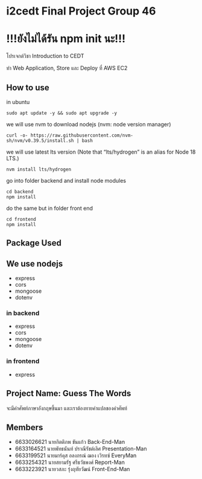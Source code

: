 # i2cedt Final Project Group 46
<h1>!!!ยังไม่ได้รัน npm init นะ!!!</h1>
<p>โปรเจกต์วิชา Introduction to CEDT</p>
<p>ทำ Web Application, Store และ Deploy ที่ AWS EC2</p>

## How to use
in ubuntu

```sudo apt update -y && sudo apt upgrade -y```

we will use nvm to download nodejs (nvm: node version manager)

```curl -o- https://raw.githubusercontent.com/nvm-sh/nvm/v0.39.5/install.sh | bash```

we will use latest lts version  (Note that “lts/hydrogen” is an alias for Node 18 LTS.)

```nvm install lts/hydrogen```

go into folder backend and install node modules

```
cd backend
npm install
```

do the same but in folder front end

```
cd frontend
npm install
```

## Package Used

## We use nodejs
- express
- cors
- mongoose
- dotenv

### in backend
- express
- cors
- mongoose
- dotenv

### in frontend
- express

## Project Name: Guess The Words
<p>จะมีคำศัพท์ภาษาอังกฤษขึ้นมา และเราต้องทายคำแปลของคำศัพท์</p>

## Members
- 6633026621 นายกิตติภพ ขันแก้ว Back-End-Man
- 6633164521 นายพัทธนันท์ ปราณีรัชต์เลิศ Presentation-Man
- 6633199521 นายมาร์คุส อลงกรณ์ ฌอง เวิรทซ์ EveryMan
- 6633254321 นายสยามรัฐ ศรีธวัชพงศ์ Report-Man
- 6633223921 นายวสภะ รุ่งฤทัยวัฒน์ Front-End-Man
